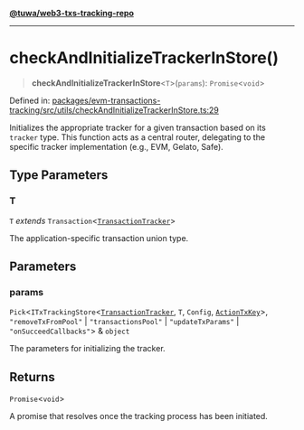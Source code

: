 [**@tuwa/web3-txs-tracking-repo**](../../../README.md)

***

# checkAndInitializeTrackerInStore()

> **checkAndInitializeTrackerInStore**\<`T`\>(`params`): `Promise`\<`void`\>

Defined in: [packages/evm-transactions-tracking/src/utils/checkAndInitializeTrackerInStore.ts:29](https://github.com/TuwaIO/web3-transactions-tracking/blob/e6f38bfab450649788c22def7fd642efe2ed7d65/packages/evm-transactions-tracking/src/utils/checkAndInitializeTrackerInStore.ts#L29)

Initializes the appropriate tracker for a given transaction based on its `tracker` type.
This function acts as a central router, delegating to the specific tracker implementation
(e.g., EVM, Gelato, Safe).

## Type Parameters

### T

`T` *extends* `Transaction`\<[`TransactionTracker`](../enumerations/TransactionTracker.md)\>

The application-specific transaction union type.

## Parameters

### params

`Pick`\<`ITxTrackingStore`\<[`TransactionTracker`](../enumerations/TransactionTracker.md), `T`, `Config`, [`ActionTxKey`](../type-aliases/ActionTxKey.md)\>, `"removeTxFromPool"` \| `"transactionsPool"` \| `"updateTxParams"` \| `"onSucceedCallbacks"`\> & `object`

The parameters for initializing the tracker.

## Returns

`Promise`\<`void`\>

A promise that resolves once the tracking process has been initiated.
